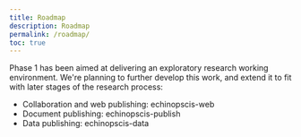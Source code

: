```yaml
---
title: Roadmap
description: Roadmap
permalink: /roadmap/
toc: true
---
```


Phase 1 has been aimed at delivering an exploratory research working environment. We're planning to further develop this work, and extend it to fit with later stages of the research process:

- Collaboration and web publishing: echinopscis-web
- Document publishing: echinopscis-publish
- Data publishing: echinopscis-data
